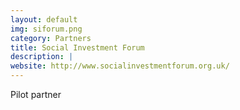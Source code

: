 ```yaml
---
layout: default
img: siforum.png
category: Partners
title: Social Investment Forum
description: |
website: http://www.socialinvestmentforum.org.uk/
---
```

  Pilot partner
